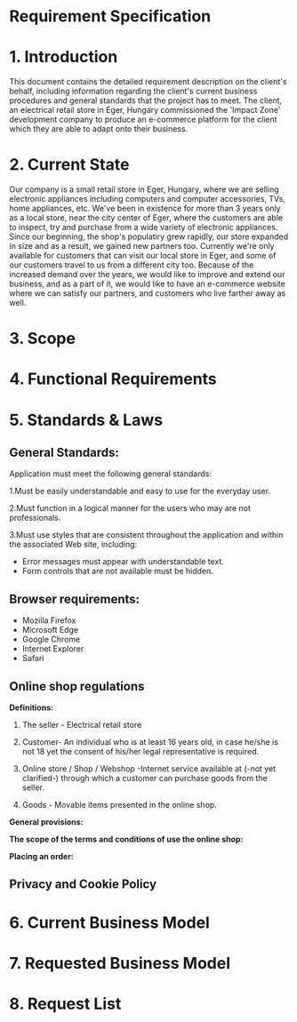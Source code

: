 # Requirement Specification

# 1. Introduction
This document contains the detailed requirement description on the client's behalf, including information regarding the client's current business procedures and general standards that the project has to meet. The client, an electrical retail store in Eger, Hungary commissioned the 'Impact Zone' development company to produce an e-commerce platform for the client which they are able to adapt onto their business.

# 2. Current State
Our company is a small retail store in Eger, Hungary, where we are selling electronic appliances including computers and computer accessories, TVs, home appliances, etc. We've been in existence for more than 3 years only as a local store, near the city center of Eger, where the customers are able to inspect, try and purchase from a wide variety of electronic appliances.  Since our beginning, the shop's populatiry grew rapidly, our store expanded in size and as a result, we gained new partners too. Currently we're only available for customers that can visit our local store in Eger, and some of our customers travel to us from a different city too. Because of the increased demand over the years, we would like to improve and extend our business, and as a part of it, we would like to have an e-commerce website where we can satisfy our partners, and customers who live farther away as well. 

# 3. Scope



# 4. Functional Requirements

# 5. Standards & Laws
## General Standards:
Application must meet the following general standards:

1.Must be easily understandable and easy to use for the everyday user.

2.Must function in a logical manner for the users who may are not professionals.

3.Must use styles that are consistent throughout the application and within the associated Web site, including:

- Error messages must appear with understandable text.
- Form controls that are not available must be hidden.





## Browser requirements:
-   Mozilla Firefox
-   Microsoft Edge
-   Google Chrome
-   Internet Explorer
-   Safari

## Online shop regulations

**Definitions:**

1. The seller - Electrical retail store

2. Customer- An individual who is at least 16 years old, in case he/she is not 18 yet the consent of his/her legal representative is required.

3. Online store / Shop / Webshop -Internet service available at (-not yet clarified-) through which a customer can purchase goods from the seller.

4. Goods - Movable items presented in the online shop.


**General provisions:**


**The scope of the terms and conditions of use the online shop:**


**Placing an order:**


## Privacy and Cookie Policy


# 6. Current Business Model


# 7. Requested Business Model


# 8. Request List

